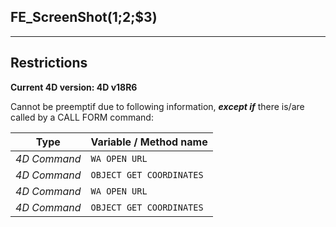 ﻿## FE_ScreenShot($1;$2;$3)---## Restrictions**Current 4D version: 4D v18R6**Cannot be preemptif due to following information, ***except if*** there is/are called by a CALL FORM command:|Type|Variable / Method name||------|------||*4D Command*|`WA OPEN URL`||*4D Command*|`OBJECT GET COORDINATES`||*4D Command*|`WA OPEN URL`||*4D Command*|`OBJECT GET COORDINATES`|